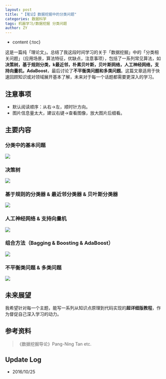 ```yaml
---
layout: post
title: "【笔记】数据挖掘中的分类问题"
categories: 数据科学
tags: 机器学习/数据挖掘 分类问题
author: ZY
---
```


* content
{:toc}

这是一篇纯「理论文」。总结了我这段时间学习的关于「数据挖掘」中的「分类相关问题」（应用场景，算法特征，优缺点，注意事项），包括了一系列常见算法，如**决策树，基于规则分类，k最近邻，朴素贝叶斯，贝叶斯网络，人工神经网络，支持向量机，AdaBoost**，最后讨论了**不平衡类问题和多类问题**。这篇文章适用于快速回顾知识或对领域展开基本了解，未来对于每一个话题都需要更深入的学习。




## 注意事项
- 默认阅读顺序：从右→左，顺时针方向。
- 图片信息量太大，建议右键→查看图像，放大图片后细看。

## 主要内容

### 分类中的基本问题
![](https://raw.githubusercontent.com/woaielf/woaielf.github.io/master/_posts/Pic/1610/161025-1.png)

### 决策树
![](https://raw.githubusercontent.com/woaielf/woaielf.github.io/master/_posts/Pic/1610/161025-2.png)

### 基于规则的分类器 & 最近邻分类器 & 贝叶斯分类器
![](https://raw.githubusercontent.com/woaielf/woaielf.github.io/master/_posts/Pic/1610/161025-3.png)

### 人工神经网络 & 支持向量机
![](https://raw.githubusercontent.com/woaielf/woaielf.github.io/master/_posts/Pic/1610/161025-4.png)

### 组合方法（Bagging & Boosting & AdaBoost）
![](https://raw.githubusercontent.com/woaielf/woaielf.github.io/master/_posts/Pic/1610/161025-5.png)

### 不平衡类问题 & 多类问题
![](https://raw.githubusercontent.com/woaielf/woaielf.github.io/master/_posts/Pic/1610/161025-6.png)

## 未来展望
我希望针对每一个主题，能写一系列从知识点原理到代码实现的**超详细版教程**，作为督促自己深入学习的动力。

## 参考资料
> 《数据挖掘导论》Pang-Ning Tan etc.

## Update Log
- 2016/10/25
